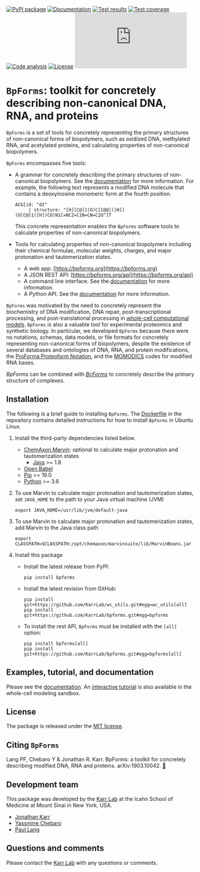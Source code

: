 [![PyPI package](https://img.shields.io/pypi/v/bpforms.svg)](https://pypi.python.org/pypi/bpforms)
[![Documentation](https://readthedocs.org/projects/bpforms/badge/?version=latest)](https://docs.karrlab.org/bpforms)
[![Test results](https://circleci.com/gh/KarrLab/bpforms.svg?style=shield)](https://circleci.com/gh/KarrLab/bpforms)
[![Test coverage](https://coveralls.io/repos/github/KarrLab/bpforms/badge.svg)](https://coveralls.io/github/KarrLab/bpforms)
[![Code analysis](https://api.codeclimate.com/v1/badges/e35081f676dfbb5ac46f/maintainability)](https://codeclimate.com/github/KarrLab/bpforms)
[![License](https://img.shields.io/github/license/KarrLab/bpforms.svg)](LICENSE)
![Analytics](https://ga-beacon.appspot.com/UA-86759801-1/bpforms/README.md?pixel)

# `BpForms`: toolkit for concretely describing non-canonical DNA, RNA, and proteins

`BpForms` is a set of tools for concretely representing the primary structures of non-canonical forms of biopolymers, such as oxidized DNA, methylated RNA, and acetylated proteins, and calculating properties of non-canonical biopolymers.

`BpForms` encompasses five tools:

* A grammar for concretely describing the primary structures of non-canonical biopolymers. See the [documentation](https://docs.karrlab.org/bpforms/) for more information. For example, the following text represents a modified DNA molecule that contains a deoxyinosine monomeric form at the fourth position.
  ```
  ACG[id: "dI"
       | structure: "[H][C@]1(O)C[C@@]([H])(O[C@]1([H])CO)N1C=NC2=C1N=CN=C2O"]T
  ```

  This concrete representation enables the `BpForms` software tools to calculate properties of non-canonical biopolymers.

* Tools for calculating properties of non-canonical biopolymers including their chemical formulae, molecular weights, charges, and major protonation and tautomerization states.
  * A web app: [https://bpforms.org](https://bpforms.org)
  * A JSON REST API: [https://bpforms.org/api](https://bpforms.org/api)
  * A command line interface. See the [documentation](https://docs.karrlab.org/bpforms/master/0.0.1/cli.html) for more information.
  * A Python API. See the [documentation](https://docs.karrlab.org/bpforms/master/0.0.1/python_api.html) for more information.

`BpForms` was motivated by the need to concretely represent the biochemistry of DNA modification, DNA repair, post-transcriptional processing, and post-translational processing in [whole-cell computational models](https://www.wholecell.org). `BpForms` is also a valuable tool for experimental proteomics and synthetic biology. In particular, we developed `BpForms` because there were no notations, schemas, data models, or file formats for concretely representing non-canonical forms of biopolymers, despite the existence of several databases and ontologies of DNA, RNA, and protein modifications, the [ProForma Proteoform Notation](https://www.topdownproteomics.org/resources/proforma/), and the [MOMODICS](http://modomics.genesilico.pl/) codes for modified RNA bases.

*BpForms* can be combined with [*BcForms*](https://www.bcforms.org) to concretely describe the primary structure of complexes.

## Installation
The following is a brief guide to installing `BpForms`. The [Dockerfile](Dockerfile) in the repository contains detailed instructions for how to install `BpForms` in Ubuntu Linux.

1. Install the third-party dependencies listed below.

    * [ChemAxon Marvin](https://chemaxon.com/products/marvin): optional to calculate major protonation and tautomerization states
      * [Java](https://www.java.com) >= 1.8
    * [Open Babel](http://openbabel.org)
    * [Pip](https://pip.pypa.io) >= 19.0
    * [Python](https://www.python.org) >= 3.6

2. To use Marvin to calculate major protonation and tautomerization states, set ``JAVA_HOME`` to the path to your Java virtual machine (JVM)
   ```
   export JAVA_HOME=/usr/lib/jvm/default-java
   ```

3. To use Marvin to calculate major protonation and tautomerization states, add Marvin to the Java class path
   ```
   export CLASSPATH=$CLASSPATH:/opt/chemaxon/marvinsuite/lib/MarvinBeans.jar
   ```

4. Install this package

    * Install the latest release from PyPI:
      ```
      pip install bpforms
      ```

    * Install the latest revision from GitHub:
      ```
      pip install git+https://github.com/KarrLab/wc_utils.git#egg=wc_utils[all]
      pip install git+https://github.com/KarrLab/bpforms.git#egg=bpforms
      ```

    * To install the rest API, `BpForms` must be installed with the `[all]` option:
      ```
      pip install bpforms[all]
      pip install git+https://github.com/KarrLab/bpforms.git#egg=bpforms[all]
      ```

## Examples, tutorial, and documentation
Please see the [documentation](https://docs.karrlab.org/bpforms). An [interactive tutorial](https://sandbox.karrlab.org/notebooks/bpforms/Tutorial.ipynb) is also available in the whole-cell modeling sandbox.

## License
The package is released under the [MIT license](LICENSE).

## Citing `BpForms`
Lang PF, Chebaro Y & Jonathan R. Karr. BpForms: a toolkit for concretely describing modified DNA, RNA and proteins. arXiv:1903.10042. [:link:](https://arxiv.org/abs/1903.10042)

## Development team
This package was developed by the [Karr Lab](https://www.karrlab.org) at the Icahn School of Medicine at Mount Sinai in New York, USA.

* [Jonathan Karr](https://www.karrlab.org)
* [Yassmine Chebaro](https://www.linkedin.com/in/yassmine-chebaro-6bb8a05/)
* [Paul Lang](http://www.dtc.ox.ac.uk/people/17/langp/)

## Questions and comments
Please contact the [Karr Lab](mailto:info@karrlab.org) with any questions or comments.
